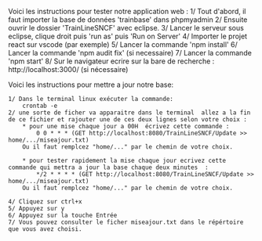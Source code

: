 Voici les instructions pour tester notre application web :
    1/ Tout d'abord, il faut importer la base de données 'trainbase'  dans phpmyadmin
    2/ Ensuite ouvrir le dossier 'TrainLineSNCF' avec eclipse.
    3/ Lancer le serveur sous eclipse, clique droit puis 'run as' puis 'Run on Server'
    4/ Importer le projet react sur vscode (par exemple)
    5/ Lancer la commande 'npm install'
    6/ Lancer la commande 'npm audit fix' (si necessaire)
    7/ Lancer la commande 'npm start' 
    8/ Sur le navigateur ecrire sur la bare de recherche : http://localhost:3000/  (si nécessaire)


Voici les instructions pour mettre a jour notre base:

    1/ Dans le terminal linux exécuter la commande:
        crontab -e
    2/ une sorte de ficher va apparaitre dans le terminal  allez a la fin de ce fichier et rajouter une de ces deux lignes selon votre choix :
        * pour une mise chaque jour a 00H  écrivez cette commande :
            0 0 * * * (GET http://localhost:8080/TrainLineSNCF/Update >> home/.../miseajour.txt)
        Ou il faut remplcez "home/..." par le chemin de votre choix. 

        * pour tester rapidement la mise chaque jour ecrivez cette commande qui mettra a jour la base chaque deux minutes  :
            */2 * * * * (GET http://localhost:8080/TrainLineSNCF/Update >> home/.../miseajour.txt)
        Ou il faut remplcez "home/..." par le chemin de votre choix. 

    4/ Cliquez sur ctrl+x
    5/ Appuyez sur y
    6/ Appuyez sur la touche Entrée
    7/ Vous pouvez consulter le ficher miseajour.txt dans le répértoire que vous avez choisi.
